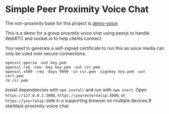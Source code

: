 # Simple Peer Proximity Voice Chat

The non-proximity base for this project is [demo-voice](https://github.com/Meshiest/demo-voice)

This is a demo for a group proxmity voice chat using peerjs to handle WebRTC and socket.io to help clients connect.

You need to generate a self-signed certificate to run this as voice media can only be used over secure connections:

    openssl genrsa -out key.pem
    openssl req -new -key key.pem -out csr.pem
    openssl x509 -req -days 9999 -in csr.pem -signkey key.pem -out cert.pem
    rm csr.pem

Install dependencies with `npm install` and run with `npm start`. Open `https://127.0.0.1:3000`, `https://yourexternalip:3000`, or `https://yourlanip:3000` in a supporting browser on multiple devices.# starblast-proximity-voice-chat
